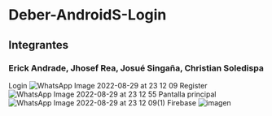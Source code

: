 # Deber-AndroidS-Login 
## Integrantes
### Erick Andrade, Jhosef Rea, Josué Singaña, Christian Soledispa
Login
![WhatsApp Image 2022-08-29 at 23 12 09](https://user-images.githubusercontent.com/65979995/187347657-802bb6d6-09ac-4d38-93ae-28788e054363.jpeg)
Register
![WhatsApp Image 2022-08-29 at 23 12 55](https://user-images.githubusercontent.com/65979995/187347720-ba87fbcc-0378-4e2c-9d2b-833112cdc401.jpeg)
Pantalla principal
![WhatsApp Image 2022-08-29 at 23 12 09(1)](https://user-images.githubusercontent.com/65979995/187347739-247e0ca7-0d3f-49b2-984d-5805526c1832.jpeg)
Firebase
![imagen](https://user-images.githubusercontent.com/65979995/187347790-13decc91-38df-4b00-a4c2-e4baba86374f.png)
